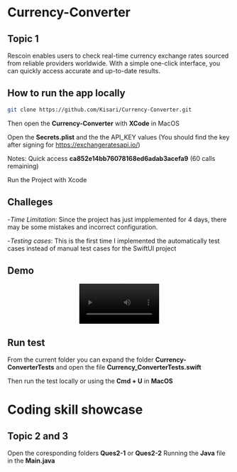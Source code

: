 # Currency-Converter

## Topic 1
Rescoin enables users to check real-time currency exchange rates sourced from reliable providers worldwide. With a simple one-click interface, you can quickly access accurate and up-to-date results.

## How to run the app locally

```bash
git clone https://github.com/Kisari/Currency-Converter.git
```

Then open the **Currency-Converter** with **XCode** in MacOS

Open the **Secrets.plist** and the the API_KEY values (You should find the key after signing for https://exchangeratesapi.io/)

Notes: Quick access **ca852e14bb76078168ed6adab3acefa9** (60 calls remaining)

Run the Project with Xcode

## Challeges
-*Time Limitation*: Since the project has just impplemented for 4 days, there may be some mistakes and incorrect configuration.

-*Testing cases*: This is the first time I implemented the automatically test cases instead of manual test cases for the SwiftUI project

 ## Demo
<div align="center">
  <video src='https://github.com/user-attachments/assets/4e147fa2-3564-4501-aa95-0913082b204d' width=180/>
</div>

## Run test
From the current folder you can expand the folder **Currency-ConverterTests** and open the file **Currency_ConverterTests.swift**

Then run the test locally or using the **Cmd + U** in **MacOS** 

# Coding skill showcase

## Topic 2 and 3

Open the coresponding folders **Ques2-1** or **Ques2-2**
Running the **Java** file in the **Main.java** 


 
